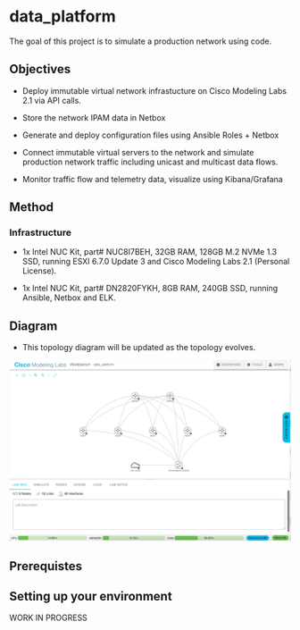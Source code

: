 # data_platform

The goal of this project is to simulate a production network using code.

## Objectives

*  Deploy immutable virtual network infrastucture on Cisco Modeling Labs 2.1
   via API calls.

*  Store the network IPAM data in Netbox

*  Generate and deploy configuration files using Ansible Roles + Netbox

*  Connect immutable virtual servers to the network and simulate production
   network traffic including unicast and multicast data flows.

*  Monitor traffic flow and telemetry data, visualize using Kibana/Grafana

## Method

### Infrastructure

*  1x Intel NUC Kit, part# NUC8I7BEH, 32GB RAM, 128GB M.2 NVMe 1.3 SSD, running
   ESXI 6.7.0 Update 3 and Cisco Modeling Labs 2.1 (Personal License).

*  1x Intel NUC Kit, part# DN2820FYKH, 8GB RAM, 240GB SSD, running Ansible,
   Netbox and ELK.

## Diagram

*  This topology diagram will be updated as the topology evolves.

![data_platform_diagram](lib/images/data_platform.png)

## Prerequistes

## Setting up your environment

WORK IN PROGRESS

